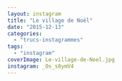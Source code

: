 ```yaml
---
layout: instagram
title: "Le village de Noël"
date: "2015-12-13"
categories: 
  - "trucs-instagrammes"
tags: 
  - "instagram"
coverImage: Le-village-de-Noel.jpg
instagram: _Os_s8ymV4
---
```

